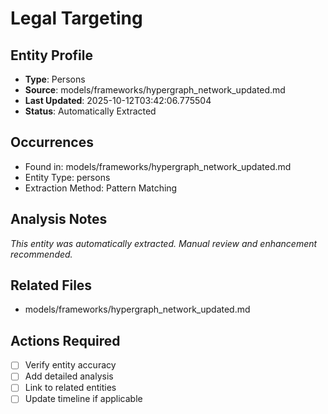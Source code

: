 # Legal Targeting

## Entity Profile
- **Type**: Persons
- **Source**: models/frameworks/hypergraph_network_updated.md
- **Last Updated**: 2025-10-12T03:42:06.775504
- **Status**: Automatically Extracted

## Occurrences
- Found in: models/frameworks/hypergraph_network_updated.md
- Entity Type: persons
- Extraction Method: Pattern Matching

## Analysis Notes
*This entity was automatically extracted. Manual review and enhancement recommended.*

## Related Files
- models/frameworks/hypergraph_network_updated.md

## Actions Required
- [ ] Verify entity accuracy
- [ ] Add detailed analysis
- [ ] Link to related entities
- [ ] Update timeline if applicable
